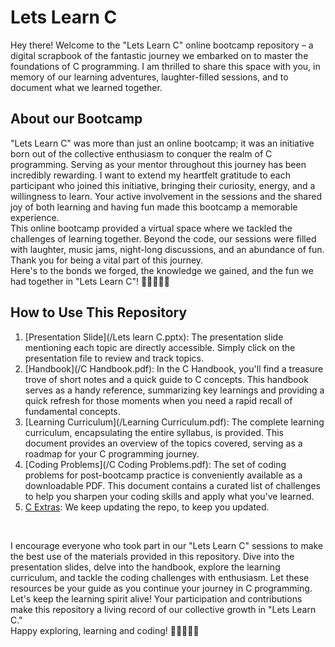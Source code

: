 # Lets Learn C 

Hey there! Welcome to the "Lets Learn C" online bootcamp repository – a digital scrapbook of the fantastic journey we embarked on to master the foundations of C programming. I am thrilled to share this space with you, in memory of our learning adventures, laughter-filled sessions, and to document what we learned together. 

## About our Bootcamp
"Lets Learn C" was more than just an online bootcamp; it was an initiative born out of the collective enthusiasm to conquer the realm of C programming. Serving as your mentor throughout this journey has been incredibly rewarding. I want to extend my heartfelt gratitude to each participant who joined this initiative, bringing their curiosity, energy, and a willingness to learn. Your active involvement in the sessions and the shared joy of both learning and having fun made this bootcamp a memorable experience.</br> This online bootcamp provided a virtual space where we tackled the challenges of learning together. Beyond the code, our sessions were filled with laughter, music jams, night-long discussions, and an abundance of fun. Thank you for being a vital part of this journey. </br> Here's to the bonds we forged, the knowledge we gained, and the fun we had together in "Lets Learn C"! 🌟👩‍💻👨‍💻

## How to Use This Repository

1. [Presentation Slide](/Lets learn C.pptx):
The presentation slide mentioning each topic are directly accessible. Simply click on the presentation file to review and track topics.
3. [Handbook](/C Handbook.pdf):
In the C Handbook, you'll find a treasure trove of short notes and a quick guide to C concepts. This handbook serves as a handy reference, summarizing key learnings and providing a quick refresh for those moments when you need a rapid recall of fundamental concepts.
4. [Learning Curriculum](/Learning Curriculum.pdf):
The complete learning curriculum, encapsulating the entire syllabus, is provided. This document provides an overview of the topics covered, serving as a roadmap for your C programming journey.
5. [Coding Problems](/C Coding Problems.pdf):
The set of coding problems for post-bootcamp practice is conveniently available as a downloadable PDF. This document contains a curated list of challenges to help you sharpen your coding skills and apply what you've learned.
6. [C Extras](/Lets-Learn-C):
We keep updating the repo, to keep you updated.
</br>

I encourage everyone who took part in our "Lets Learn C" sessions to make the best use of the materials provided in this repository. Dive into the presentation slides, delve into the handbook, explore the learning curriculum, and tackle the coding challenges with enthusiasm. Let these resources be your guide as you continue your journey in C programming. 
Let's keep the learning spirit alive! Your participation and contributions make this repository a living record of our collective growth in "Lets Learn C." </br> Happy exploring, learning and coding! 🚀👩‍💻👨‍💻









